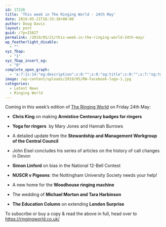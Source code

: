 ```yaml
---
id: 17226
title: 'This week in The Ringing World - 24th May'
date: 2019-05-21T16:33:38+00:00
author: Doug Davis
layout: post
guid: /?p=15627
permalink: /2019/05/21/this-week-in-the-ringing-world-24th-may/
wp_featherlight_disable:
  - ""
xyz_fbap:
  - "1"
xyz_fbap_insert_og:
  - "0"
complete_open_graph:
  - 'a:7:{s:14:"og:description";s:0:"";s:8:"og:title";s:0:"";s:7:"og:type";s:0:"";s:12:"twitter:card";s:7:"summary";s:15:"twitter:creator";s:0:"";s:19:"twitter:description";s:0:"";s:8:"og:image";s:5:"15532";}'
image: /wp-content/uploads/2019/05/RW-Facebook-logo-1.jpg
categories:
  - Latest News
  - Ringing World
---
```

Coming in this week’s edition of <a href="https://www.ringingworld.co.uk" target="_blank" rel="noopener noreferrer">The Ringing World</a> on Friday 24th May:

+ **Chris King** on making **Armistice Centenary badges for ringers**

+ **Yoga for ringers**  by Mary Jones and Hannah Burrows

+ A detailed update from the **Stewardship and Management Workgroup of the Central Council**

+ John Eisel concludes his series of articles on the history of call changes in Devon

+ **Simon Linford** on bias in the National 12-Bell Contest

+ **NUSCR v Pigeons**: the Nottingham University Society needs your help!

+ A new home for the **Woodhouse ringing machine**

+ The wedding of **Michael Morton and Tara Harbinson**

+ **The Education Column** on extending **London Surprise**

To subscribe or buy a copy & read the above in full, head over to <a href="https://ringingworld.co.uk/" target="_blank" rel="noopener noreferrer">https://ringingworld.co.uk/</a>
